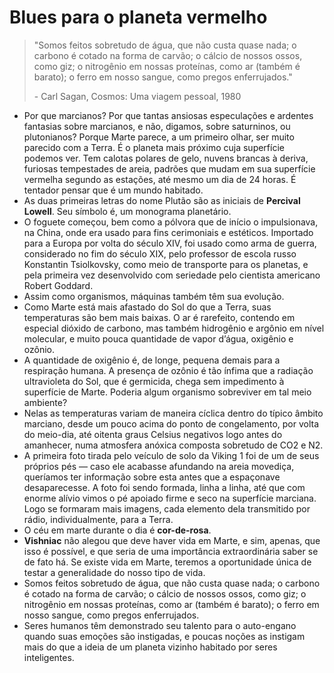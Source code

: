 # Blues para o planeta vermelho

> "Somos feitos sobretudo de água, que não custa quase nada; o carbono é cotado na forma de carvão; o cálcio de nossos ossos, como giz; o nitrogênio em nossas proteínas, como ar (também é barato); o ferro em nosso sangue, como pregos enferrujados."
> 
> \- Carl Sagan, Cosmos: Uma viagem pessoal, 1980

- Por que marcianos? Por que tantas ansiosas especulações e ardentes fantasias sobre marcianos, e não, digamos, sobre saturninos, ou plutonianos? Porque Marte parece, a um primeiro olhar, ser muito parecido com a Terra. É o planeta mais próximo cuja superfície podemos ver. Tem calotas polares de gelo, nuvens brancas à deriva, furiosas tempestades de areia, padrões que mudam em sua superfície vermelha segundo as estações, até mesmo um dia de 24 horas. É tentador pensar que é um mundo habitado.
- As duas primeiras letras do nome Plutão são as iniciais de **Percival Lowell**. Seu símbolo é, um monograma planetário.
- O foguete começou, bem como a pólvora que de início o impulsionava, na China, onde era usado para fins cerimoniais e estéticos. Importado para a Europa por volta do século XIV, foi usado como arma de guerra, considerado no fim do século XIX, pelo professor de escola russo Konstantin Tsiolkovsky, como meio de transporte para os planetas, e pela primeira vez desenvolvido com seriedade pelo cientista americano Robert Goddard.
- Assim como organismos, máquinas também têm sua evolução.
- Como Marte está mais afastado do Sol do que a Terra, suas temperaturas são bem mais baixas. O ar é rarefeito, contendo em especial dióxido de carbono, mas também hidrogênio e argônio em nível molecular, e muito pouca quantidade de vapor d’água, oxigênio e ozônio.
- A quantidade de oxigênio é, de longe, pequena demais para a respiração humana. A presença de ozônio é tão ínfima que a radiação ultravioleta do Sol, que é germicida, chega sem impedimento à superfície de Marte. Poderia algum organismo sobreviver em tal meio ambiente?
- Nelas as temperaturas variam de maneira cíclica dentro do típico âmbito marciano, desde um pouco acima do ponto de congelamento, por volta do meio-dia, até oitenta graus Celsius negativos logo antes do amanhecer, numa atmosfera anóxica composta sobretudo de CO2 e N2.
- A primeira foto tirada pelo veículo de solo da Viking 1 foi de um de seus próprios pés — caso ele acabasse afundando na areia movediça, queríamos ter informação sobre esta antes que a espaçonave desaparecesse. A foto foi sendo formada, linha a linha, até que com enorme alívio vimos o pé apoiado firme e seco na superfície marciana. Logo se formaram mais imagens, cada elemento dela transmitido por rádio, individualmente, para a Terra.
- O céu em marte durante o dia é **cor-de-rosa**.
- **Vishniac** não alegou que deve haver vida em Marte, e sim, apenas, que isso é possível, e que seria de uma importância extraordinária saber se de fato há. Se existe vida em Marte, teremos a oportunidade única de testar a generalidade do nosso tipo de vida.
- Somos feitos sobretudo de água, que não custa quase nada; o carbono é cotado na forma de carvão; o cálcio de nossos ossos, como giz; o nitrogênio em nossas proteínas, como ar (também é barato); o ferro em nosso sangue, como pregos enferrujados.
- Seres humanos têm demonstrado seu talento para o auto-engano quando suas emoções são instigadas, e poucas noções as instigam mais do que a ideia de um planeta vizinho habitado por seres inteligentes.